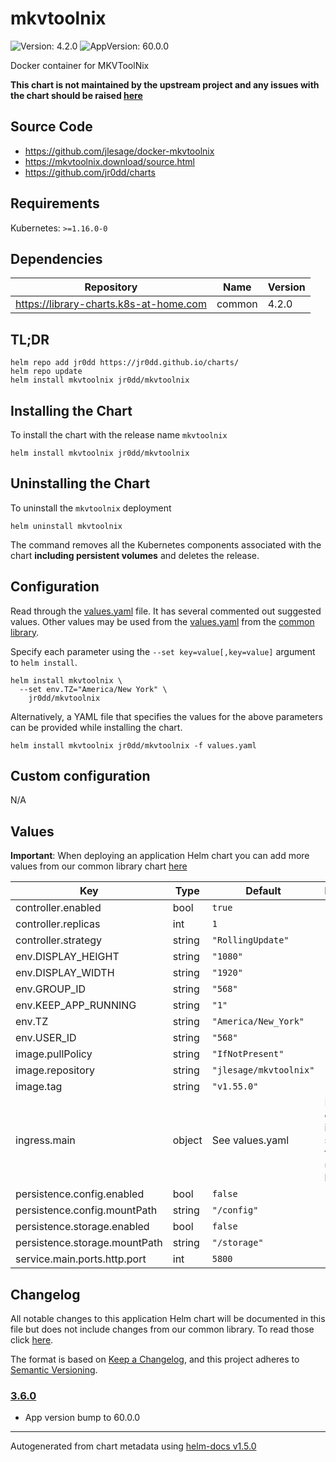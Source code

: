 # mkvtoolnix

![Version: 4.2.0](https://img.shields.io/badge/Version-4.2.0-informational?style=flat-square) ![AppVersion: 60.0.0](https://img.shields.io/badge/AppVersion-60.0.0-informational?style=flat-square)

Docker container for MKVToolNix

**This chart is not maintained by the upstream project and any issues with the chart should be raised [here](https://github.com/jr0dd/charts/issues/new/choose)**

## Source Code

* <https://github.com/jlesage/docker-mkvtoolnix>
* <https://mkvtoolnix.download/source.html>
* <https://github.com/jr0dd/charts>

## Requirements

Kubernetes: `>=1.16.0-0`

## Dependencies

| Repository | Name | Version |
|------------|------|---------|
| https://library-charts.k8s-at-home.com | common | 4.2.0 |

## TL;DR

```console
helm repo add jr0dd https://jr0dd.github.io/charts/
helm repo update
helm install mkvtoolnix jr0dd/mkvtoolnix
```

## Installing the Chart

To install the chart with the release name `mkvtoolnix`

```console
helm install mkvtoolnix jr0dd/mkvtoolnix
```

## Uninstalling the Chart

To uninstall the `mkvtoolnix` deployment

```console
helm uninstall mkvtoolnix
```

The command removes all the Kubernetes components associated with the chart **including persistent volumes** and deletes the release.

## Configuration

Read through the [values.yaml](./values.yaml) file. It has several commented out suggested values.
Other values may be used from the [values.yaml](https://github.com/k8s-at-home/library-charts/tree/main/charts/stable/common/values.yaml) from the [common library](https://github.com/k8s-at-home/library-charts/tree/main/charts/stable/common).

Specify each parameter using the `--set key=value[,key=value]` argument to `helm install`.

```console
helm install mkvtoolnix \
  --set env.TZ="America/New York" \
    jr0dd/mkvtoolnix
```

Alternatively, a YAML file that specifies the values for the above parameters can be provided while installing the chart.

```console
helm install mkvtoolnix jr0dd/mkvtoolnix -f values.yaml
```

## Custom configuration

N/A

## Values

**Important**: When deploying an application Helm chart you can add more values from our common library chart [here](https://github.com/k8s-at-home/library-charts/tree/main/charts/stable/common)

| Key | Type | Default | Description |
|-----|------|---------|-------------|
| controller.enabled | bool | `true` |  |
| controller.replicas | int | `1` |  |
| controller.strategy | string | `"RollingUpdate"` |  |
| env.DISPLAY_HEIGHT | string | `"1080"` |  |
| env.DISPLAY_WIDTH | string | `"1920"` |  |
| env.GROUP_ID | string | `"568"` |  |
| env.KEEP_APP_RUNNING | string | `"1"` |  |
| env.TZ | string | `"America/New_York"` |  |
| env.USER_ID | string | `"568"` |  |
| image.pullPolicy | string | `"IfNotPresent"` |  |
| image.repository | string | `"jlesage/mkvtoolnix"` |  |
| image.tag | string | `"v1.55.0"` |  |
| ingress.main | object | See values.yaml | Enable and configure ingress settings for the chart under this key. |
| persistence.config.enabled | bool | `false` |  |
| persistence.config.mountPath | string | `"/config"` |  |
| persistence.storage.enabled | bool | `false` |  |
| persistence.storage.mountPath | string | `"/storage"` |  |
| service.main.ports.http.port | int | `5800` |  |

## Changelog

All notable changes to this application Helm chart will be documented in this file but does not include changes from our common library. To read those click [here](https://github.com/k8s-at-home/library-charts/tree/main/charts/stable/commonREADME.md#Changelog).

The format is based on [Keep a Changelog](https://keepachangelog.com/en/1.0.0/), and this project adheres to [Semantic Versioning](https://semver.org/spec/v2.0.0.html).

### [3.6.0]

- App version bump to 60.0.0

[3.6.0]: #3.6.0

----------------------------------------------
Autogenerated from chart metadata using [helm-docs v1.5.0](https://github.com/norwoodj/helm-docs/releases/v1.5.0)

